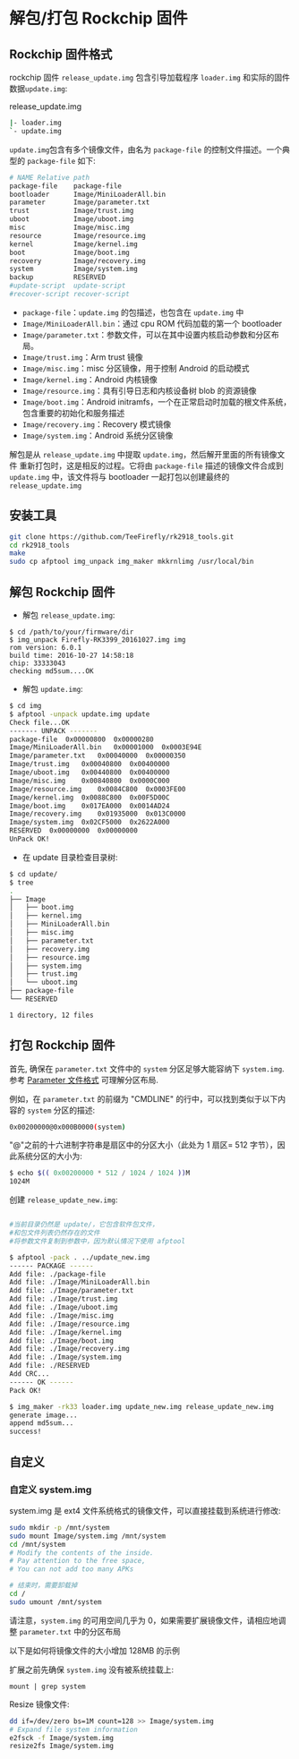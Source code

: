 # 解包/打包 Rockchip 固件

## Rockchip 固件格式

rockchip 固件 `release_update.img` 包含引导加载程序 `loader.img` 和实际的固件数据`update.img`:

release_update.img
```bash
|- loader.img
`- update.img
```

`update.img`包含有多个镜像文件，由名为 `package-file` 的控制文件描述。一个典型的 `package-file` 如下:
```bash
# NAME Relative path
package-file    package-file
bootloader      Image/MiniLoaderAll.bin
parameter       Image/parameter.txt
trust           Image/trust.img
uboot           Image/uboot.img
misc            Image/misc.img
resource        Image/resource.img
kernel          Image/kernel.img
boot            Image/boot.img
recovery        Image/recovery.img
system          Image/system.img
backup          RESERVED
#update-script  update-script
#recover-script recover-script
```
 - `package-file`：`update.img` 的包描述，也包含在 `update.img` 中
 - `Image/MiniLoaderAll.bin`：通过 cpu ROM 代码加载的第一个 bootloader
 - `Image/parameter.txt`：参数文件，可以在其中设置内核启动参数和分区布局。
 - `Image/trust.img`：Arm trust 镜像
 - `Image/misc.img`：misc 分区镜像，用于控制 Android 的启动模式
 - `Image/kernel.img`：Android 内核镜像
 - `Image/resource.img`：具有引导日志和内核设备树 blob 的资源镜像
 - `Image/boot.img`：Android initramfs，一个在正常启动时加载的根文件系统，包含重要的初始化和服务描述
 - `Image/recovery.img`：Recovery 模式镜像
 - `Image/system.img`：Android 系统分区镜像

解包是从 `release_update.img` 中提取 `update.img`，然后解开里面的所有镜像文件
重新打包时，这是相反的过程。它将由 `package-file` 描述的镜像文件合成到 `update.img` 中，该文件将与 bootloader 一起打包以创建最终的 `release_update.img`

## 安装工具

```bash
git clone https://github.com/TeeFirefly/rk2918_tools.git
cd rk2918_tools
make
sudo cp afptool img_unpack img_maker mkkrnlimg /usr/local/bin
```

## 解包 Rockchip 固件

 - 解包 `release_update.img`:
  ```
  $ cd /path/to/your/firmware/dir
  $ img_unpack Firefly-RK3399_20161027.img img
  rom version: 6.0.1
  build time: 2016-10-27 14:58:18
  chip: 33333043
  checking md5sum....OK
  ```
 - 解包 `update.img`:
  ```bash
  $ cd img
  $ afptool -unpack update.img update
  Check file...OK
  ------- UNPACK -------
  package-file	0x00000800	0x00000280
  Image/MiniLoaderAll.bin	0x00001000	0x0003E94E
  Image/parameter.txt	0x00040000	0x00000350
  Image/trust.img	0x00040800	0x00400000
  Image/uboot.img	0x00440800	0x00400000
  Image/misc.img	0x00840800	0x0000C000
  Image/resource.img	0x0084C800	0x0003FE00
  Image/kernel.img	0x0088C800	0x00F5D00C
  Image/boot.img	0x017EA000	0x0014AD24
  Image/recovery.img	0x01935000	0x013C0000
  Image/system.img	0x02CF5000	0x2622A000
  RESERVED	0x00000000	0x00000000
  UnPack OK!
  ```
 - 在 update 目录检查目录树:
  ```bash
  $ cd update/
  $ tree
  .
  ├── Image
  │   ├── boot.img
  │   ├── kernel.img
  │   ├── MiniLoaderAll.bin
  │   ├── misc.img
  │   ├── parameter.txt
  │   ├── recovery.img
  │   ├── resource.img
  │   ├── system.img
  │   ├── trust.img
  │   └── uboot.img
  ├── package-file
  └── RESERVED

  1 directory, 12 files
  ```

## 打包 Rockchip 固件

首先, 确保在 `parameter.txt` 文件中的 `system` 分区足够大能容纳下 `system.img`. 参考 [Parameter 文件格式](http://www.t-firefly.com/download/Firefly-RK3399/docs/Rockchip%20Parameter%20File%20Format%20Ver1.3.pdf) 可理解分区布局.

例如，在 `parameter.txt` 的前缀为 "CMDLINE" 的行中，可以找到类似于以下内容的 `system` 分区的描述:

```bash
0x00200000@0x000B0000(system)
```

"@"之前的十六进制字符串是扇区中的分区大小（此处为 1 扇区= 512 字节），因此系统分区的大小为:
```bash
$ echo $(( 0x00200000 * 512 / 1024 / 1024 ))M
1024M
```

创建 `release_update_new.img`:
```bash

#当前目录仍然是 update/，它包含软件包文件，
#和包文件列表仍然存在的文件
#将参数文件复制到参数中，因为默认情况下使用 afptool

$ afptool -pack . ../update_new.img
------ PACKAGE ------
Add file: ./package-file
Add file: ./Image/MiniLoaderAll.bin
Add file: ./Image/parameter.txt
Add file: ./Image/trust.img
Add file: ./Image/uboot.img
Add file: ./Image/misc.img
Add file: ./Image/resource.img
Add file: ./Image/kernel.img
Add file: ./Image/boot.img
Add file: ./Image/recovery.img
Add file: ./Image/system.img
Add file: ./RESERVED
Add CRC...
------ OK ------
Pack OK!

$ img_maker -rk33 loader.img update_new.img release_update_new.img
generate image...
append md5sum...
success!
```
## 自定义

### 自定义 system.img

system.img 是 ext4 文件系统格式的镜像文件，可以直接挂载到系统进行修改:

```bash
sudo mkdir -p /mnt/system
sudo mount Image/system.img /mnt/system
cd /mnt/system
# Modify the contents of the inside.
# Pay attention to the free space, 
# You can not add too many APKs

# 结束时，需要卸载掉
cd /
sudo umount /mnt/system
```

请注意，`system.img` 的可用空间几乎为 0，如果需要扩展镜像文件，请相应地调整 `parameter.txt` 中的分区布局

以下是如何将镜像文件的大小增加 128MB 的示例

扩展之前先确保 `system.img` 没有被系统挂载上:
```
mount | grep system
```

Resize 镜像文件:
```bash
dd if=/dev/zero bs=1M count=128 >> Image/system.img
# Expand file system information
e2fsck -f Image/system.img
resize2fs Image/system.img
```
